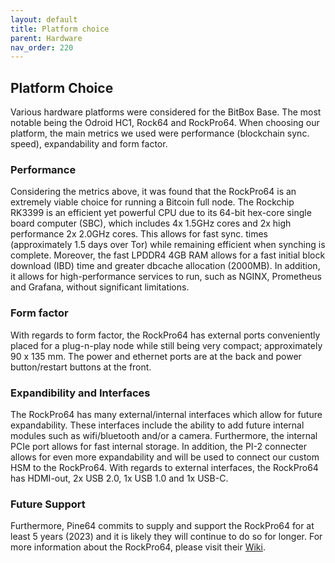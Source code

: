 ```yaml
---
layout: default
title: Platform choice
parent: Hardware
nav_order: 220
---
```


## Platform Choice
Various hardware platforms were considered for the BitBox Base. The most notable being the Odroid HC1, Rock64 and RockPro64. When choosing our platform, the main metrics we used were performance (blockchain sync. speed), expandability and form factor.

### Performance
Considering the metrics above, it was found that the RockPro64 is an extremely viable choice for running a Bitcoin full node. The Rockchip RK3399 is an efficient yet powerful CPU due to its 64-bit hex-core single board computer (SBC), which includes 4x 1.5GHz cores and 2x high performance 2x 2.0GHz cores. This allows for fast sync. times (approximately 1.5 days over Tor) while remaining efficient when synching is complete. Moreover, the fast LPDDR4 4GB RAM allows for a fast initial block download (IBD) time and greater dbcache allocation (2000MB). In addition, it allows for high-performance services to run, such as NGINX, Prometheus and Grafana, without significant limitations.

### Form factor
With regards to form factor, the RockPro64 has external ports conveniently placed for a plug-n-play node while still being very compact; approximately 90 x 135 mm. The power and ethernet ports are at the back and power button/restart buttons at the front. 

### Expandibility and Interfaces
The RockPro64 has many external/internal interfaces which allow for future expandability. These interfaces include the ability to add future internal modules such as wifi/bluetooth and/or a camera. Furthermore, the internal PCIe port allows for fast internal storage. In addition, the PI-2 connecter allows for even more expandability and will be used to connect our custom HSM to the RockPro64. With regards to external interfaces, the RockPro64 has HDMI-out, 2x USB 2.0, 1x USB 1.0 and 1x USB-C.

### Future Support
Furthermore, Pine64 commits to supply and support the RockPro64 for at least 5 years (2023) and it is likely they will continue to do so for longer. 
For more information about the RockPro64, please visit their [Wiki](https://wiki.pine64.org/index.php/ROCKPro64_Main_Page).
